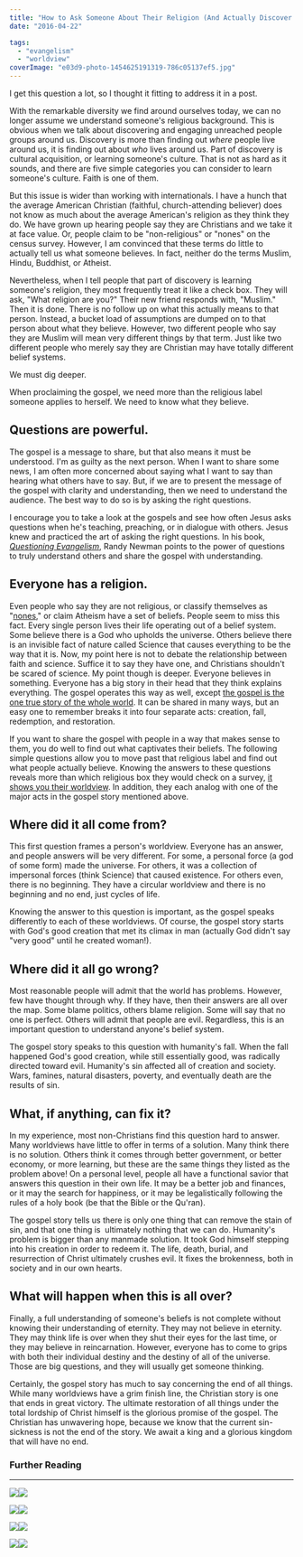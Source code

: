 ```yaml
---
title: "How to Ask Someone About Their Religion (And Actually Discover What They Really Believe)"
date: "2016-04-22"

tags: 
  - "evangelism"
  - "worldview"
coverImage: "e03d9-photo-1454625191319-786c05137ef5.jpg"
---
```


I get this question a lot, so I thought it fitting to address it in a post.

With the remarkable diversity we find around ourselves today, we can no longer assume we understand someone's religious background. This is obvious when we talk about discovering and engaging unreached people groups around us. Discovery is more than finding out _where_ people live around us, it is finding out about _who_ lives around us. Part of discovery is cultural acquisition, or learning someone's culture. That is not as hard as it sounds, and there are five simple categories you can consider to learn someone's culture. Faith is one of them.

But this issue is wider than working with internationals. I have a hunch that the average American Christian (faithful, church-attending believer) does not know as much about the average American's religion as they think they do. We have grown up hearing people say they are Christians and we take it at face value. Or, people claim to be "non-religious" or "nones" on the census survey. However, I am convinced that these terms do little to actually tell us what someone believes. In fact, neither do the terms Muslim, Hindu, Buddhist, or Atheist.

Nevertheless, when I tell people that part of discovery is learning someone's religion, they most frequently treat it like a check box. They will ask, "What religion are you?" Their new friend responds with, "Muslim." Then it is done. There is no follow up on what this actually means to that person. Instead, a bucket load of assumptions are dumped on to that person about what they believe. However, two different people who say they are Muslim will mean very different things by that term. Just like two different people who merely say they are Christian may have totally different belief systems.

We must dig deeper.

When proclaiming the gospel, we need more than the religious label someone applies to herself. We need to know what they believe.

## Questions are powerful.

The gospel is a message to share, but that also means it must be understood. I'm as guilty as the next person. When I want to share some news, I am often more concerned about saying what I want to say than hearing what others have to say. But, if we are to present the message of the gospel with clarity and understanding, then we need to understand the audience. The best way to do so is by asking the right questions.

I encourage you to take a look at the gospels and see how often Jesus asks questions when he's teaching, preaching, or in dialogue with others. Jesus knew and practiced the art of asking the right questions. In his book, _[Questioning Evangelism](https://amzn.to/2y6YjLT)_, Randy Newman points to the power of questions to truly understand others and share the gospel with understanding.

## **Everyone has a religion.**

Even people who say they are not religious, or classify themselves as "[nones](https://amzn.to/33KZtIN)," or claim Atheism have a set of beliefs. People seem to miss this fact. Every single person lives their life operating out of a belief system. Some believe there is a God who upholds the universe. Others believe there is an invisible fact of nature called Science that causes everything to be the way that it is. Now, my point here is not to debate the relationship between faith and science. Suffice it to say they have one, and Christians shouldn't be scared of science. My point though is deeper. Everyone believes in something. Everyone has a big story in their head that they think explains everything. The gospel operates this way as well, except [the gospel is the one true story of the whole world](https://amzn.to/2WLcnFc). It can be shared in many ways, but an easy one to remember breaks it into four separate acts: creation, fall, redemption, and restoration.

If you want to share the gospel with people in a way that makes sense to them, you do well to find out what captivates their beliefs. The following simple questions allow you to move past that religious label and find out what people actually believe. Knowing the answers to these questions reveals more than which religious box they would check on a survey, [it shows you their worldview](https://amzn.to/2Jgtxmk). In addition, they each analog with one of the major acts in the gospel story mentioned above.

## **Where did it all come from?**

This first question frames a person's worldview. Everyone has an answer, and people answers will be very different. For some, a personal force (a god of some form) made the universe. For others, it was a collection of impersonal forces (think Science) that caused existence. For others even, there is no beginning. They have a circular worldview and there is no beginning and no end, just cycles of life.

Knowing the answer to this question is important, as the gospel speaks differently to each of these worldviews. Of course, the gospel story starts with God's good creation that met its climax in man (actually God didn't say "very good" until he created woman!).

## **Where did it all go wrong?**

Most reasonable people will admit that the world has problems. However, few have thought through why. If they have, then their answers are all over the map. Some blame politics, others blame religion. Some will say that no one is perfect. Others will admit that people are evil. Regardless, this is an important question to understand anyone's belief system.

The gospel story speaks to this question with humanity's fall. When the fall happened God's good creation, while still essentially good, was radically directed toward evil. Humanity's sin affected all of creation and society. Wars, famines, natural disasters, poverty, and eventually death are the results of sin.

## **What, if anything, can fix it?**

In my experience, most non-Christians find this question hard to answer. Many worldviews have little to offer in terms of a solution. Many think there is no solution. Others think it comes through better government, or better economy, or more learning, but these are the same things they listed as the problem above! On a personal level, people all have a functional savior that answers this question in their own life. It may be a better job and finances, or it may the search for happiness, or it may be legalistically following the rules of a holy book (be that the Bible or the Qu'ran).

The gospel story tells us there is only one thing that can remove the stain of sin, and that one thing is  ultimately nothing that we can do. Humanity's problem is bigger than any manmade solution. It took God himself stepping into his creation in order to redeem it. The life, death, burial, and resurrection of Christ ultimately crushes evil. It fixes the brokenness, both in society and in our own hearts.

## **What will happen when this is all over?**

Finally, a full understanding of someone's beliefs is not complete without knowing their understanding of eternity. They may not believe in eternity. They may think life is over when they shut their eyes for the last time, or they may believe in reincarnation. However, everyone has to come to grips with both their individual destiny and the destiny of all of the universe. Those are big questions, and they will usually get someone thinking.

Certainly, the gospel story has much to say concerning the end of all things. While many worldviews have a grim finish line, the Christian story is one that ends in great victory. The ultimate restoration of all things under the total lordship of Christ himself is the glorious promise of the gospel. The Christian has unwavering hope, because we know that the current sin-sickness is not the end of the story. We await a king and a glorious kingdom that will have no end.

### Further Reading

* * *

[![](//ws-na.amazon-adsystem.com/widgets/q?_encoding=UTF8&MarketPlace=US&ASIN=0825444284&ServiceVersion=20070822&ID=AsinImage&WS=1&Format=_SL250_&tag=keelancook-20)](https://www.amazon.com/gp/product/0825444284/ref=as_li_tl?ie=UTF8&camp=1789&creative=9325&creativeASIN=0825444284&linkCode=as2&tag=keelancook-20&linkId=070f09c2cda80884b37b8a3d6993b491)![](//ir-na.amazon-adsystem.com/e/ir?t=keelancook-20&l=am2&o=1&a=0825444284)

[![](//ws-na.amazon-adsystem.com/widgets/q?_encoding=UTF8&MarketPlace=US&ASIN=1535968958&ServiceVersion=20070822&ID=AsinImage&WS=1&Format=_SL250_&tag=keelancook-20)](https://www.amazon.com/gp/product/1535968958/ref=as_li_tl?ie=UTF8&camp=1789&creative=9325&creativeASIN=1535968958&linkCode=as2&tag=keelancook-20&linkId=9ed4092d6d3db9d97f65e39b45c2395b)![](//ir-na.amazon-adsystem.com/e/ir?t=keelancook-20&l=am2&o=1&a=1535968958)

[![](//ws-na.amazon-adsystem.com/widgets/q?_encoding=UTF8&MarketPlace=US&ASIN=0801027055&ServiceVersion=20070822&ID=AsinImage&WS=1&Format=_SL250_&tag=keelancook-20)](https://www.amazon.com/gp/product/0801027055/ref=as_li_tl?ie=UTF8&camp=1789&creative=9325&creativeASIN=0801027055&linkCode=as2&tag=keelancook-20&linkId=c21faacd2eadd17d27f072e64181ebea)![](//ir-na.amazon-adsystem.com/e/ir?t=keelancook-20&l=am2&o=1&a=0801027055)

[![](//ws-na.amazon-adsystem.com/widgets/q?_encoding=UTF8&ASIN=B008J4CINQ&Format=_SL250_&ID=AsinImage&MarketPlace=US&ServiceVersion=20070822&WS=1&tag=keelancook-20&language=en_US)](https://www.amazon.com/Evangelism-Sovereignty-God-J-Packer-ebook/dp/B008J4CINQ?crid=63ZR91SGS9O2&dchild=1&keywords=evangelism+and+the+sovereignty+of+god+by+j.i.+packer&qid=1614977237&sprefix=evangelism+and+the+%2Caps%2C208&sr=8-1&linkCode=li3&tag=keelancook-20&linkId=382628bb11364065df4c99f2da861ab0&language=en_US&ref_=as_li_ss_il)![](https://ir-na.amazon-adsystem.com/e/ir?t=keelancook-20&language=en_US&l=li3&o=1&a=B008J4CINQ)
